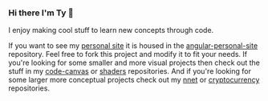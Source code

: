 ### Hi there I'm Ty 👋

I enjoy making cool stuff to learn new concepts through code.

If you want to see my [personal site](https://tygcrawford.com) it is housed in the [angular-personal-site](https://github.com/tygcrawford/angular-personal-site) repository. Feel free to fork this project and modify it to fit your needs. If you're looking for some smaller and more visual projects then check out the stuff in my [code-canvas](https://github.com/tygcrawford/code_canvas) or [shaders](https://github.com/tygcrawford/shaders) repositories. And if you're looking for some larger more conceptual projects check out my [nnet](https://github.com/tygcrawford/nnet)  or [cryptocurrency](https://github.com/tygcrawford/cryptocurrency) repositories.
